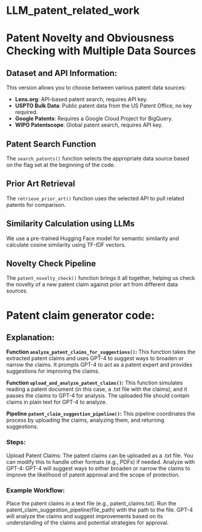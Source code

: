 # LLM_patent_related_work


# Patent Novelty and Obviousness Checking with Multiple Data Sources

## Dataset and API Information:
This version allows you to choose between various patent data sources:
- **Lens.org**: API-based patent search, requires API key.
- **USPTO Bulk Data**: Public patent data from the US Patent Office, no key required.
- **Google Patents**: Requires a Google Cloud Project for BigQuery.
- **WIPO Patentscope**: Global patent search, requires API key.

## Patent Search Function
The `search_patents()` function selects the appropriate data source based on the flag set at the beginning of the code.

## Prior Art Retrieval
The `retrieve_prior_art()` function uses the selected API to pull related patents for comparison.

## Similarity Calculation using LLMs
We use a pre-trained Hugging Face model for semantic similarity and calculate cosine similarity using TF-IDF vectors.

## Novelty Check Pipeline
The `patent_novelty_check()` function brings it all together, helping us check the novelty of a new patent claim against prior art from different data sources.


# Patent claim generator code:

## Explanation:

**Function `analyze_patent_claims_for_suggestions()`:** 
This function takes the extracted patent claims and uses GPT-4 to suggest ways to broaden or narrow the claims.
It prompts GPT-4 to act as a patent expert and provides suggestions for improving the claims.

**Function `upload_and_analyze_patent_claims()`:**
This function simulates reading a patent document (in this case, a .txt file with the claims), and it passes the claims to GPT-4 for analysis.
The uploaded file should contain claims in plain text for GPT-4 to analyze.

**Pipeline `patent_claim_suggestion_pipeline()`:**
This pipeline coordinates the process by uploading the claims, analyzing them, and returning suggestions.

### Steps:
Upload Patent Claims: The patent claims can be uploaded as a .txt file. You can modify this to handle other formats (e.g., PDFs) if needed.
Analyze with GPT-4: GPT-4 will suggest ways to either broaden or narrow the claims to improve the likelihood of patent approval and the scope of protection.

### Example Workflow:
Place the patent claims in a text file (e.g., patent_claims.txt).
Run the patent_claim_suggestion_pipeline(file_path) with the path to the file.
GPT-4 will analyze the claims and suggest improvements based on its understanding of the claims and potential strategies for approval.
